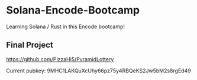 # Solana-Encode-Bootcamp
Learning Solana / Rust in this Encode bootcamp! 

## Final Project
https://github.com/PizzaHi5/PyramidLottery

Current pubkey:
9MHC1LAKQuXcUhy66pz75y4RBQeKS2Jw5bM2s8rgEd49


